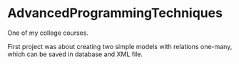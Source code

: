 # AdvancedProgrammingTechniques
One of my college courses.


First project was about creating two simple models with relations one-many, which can be saved in database and XML file. 
